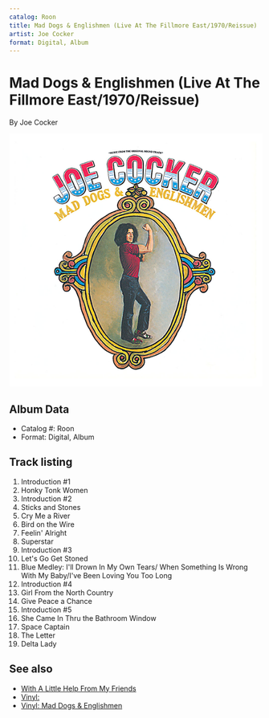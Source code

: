 ```yaml
---
catalog: Roon
title: Mad Dogs & Englishmen (Live At The Fillmore East/1970/Reissue)
artist: Joe Cocker
format: Digital, Album
---
```


# Mad Dogs & Englishmen (Live At The Fillmore East/1970/Reissue)

By Joe Cocker

![](../../assets/albumcovers/Joe_Cocker-Mad_Dogs_and_Englishmen_Live_At_The_Fillmore_East-1970-Reissue.png)

## Album Data

- Catalog #: Roon
- Format: Digital, Album


## Track listing


1. Introduction #1
2. Honky Tonk Women
3. Introduction #2
4. Sticks and Stones
5. Cry Me a River
6. Bird on the Wire
7. Feelin' Alright
8. Superstar
9. Introduction #3
10. Let's Go Get Stoned
11. Blue Medley: I'll Drown In My Own Tears/ When Something Is Wrong With My Baby/I've Been Loving You Too Long
12. Introduction #4
13. Girl From the North Country
14. Give Peace a Chance
15. Introduction #5
16. She Came In Thru the Bathroom Window
17. Space Captain
18. The Letter
19. Delta Lady


## See also

- [With A Little Help From My Friends](With_A_Little_Help_From_My_Friends.md)
- [Vinyl: ](../../Vinyl/Joe_Cocker/Joe_Cocker.md)
- [Vinyl: Mad Dogs & Englishmen](../../Vinyl/Joe_Cocker/Mad_Dogs_and_Englishmen.md)
